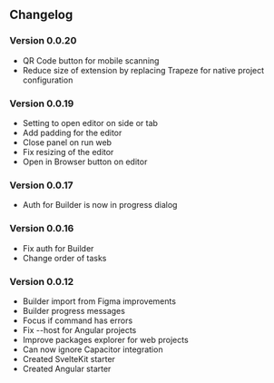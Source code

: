 ## Changelog

### Version 0.0.20

- QR Code button for mobile scanning
- Reduce size of extension by replacing Trapeze for native project configuration

### Version 0.0.19

- Setting to open editor on side or tab
- Add padding for the editor
- Close panel on run web
- Fix resizing of the editor
- Open in Browser button on editor

### Version 0.0.17

- Auth for Builder is now in progress dialog

### Version 0.0.16

- Fix auth for Builder
- Change order of tasks

### Version 0.0.12

- Builder import from Figma improvements
- Builder progress messages
- Focus if command has errors
- Fix --host for Angular projects
- Improve packages explorer for web projects
- Can now ignore Capacitor integration
- Created SvelteKit starter
- Created Angular starter
